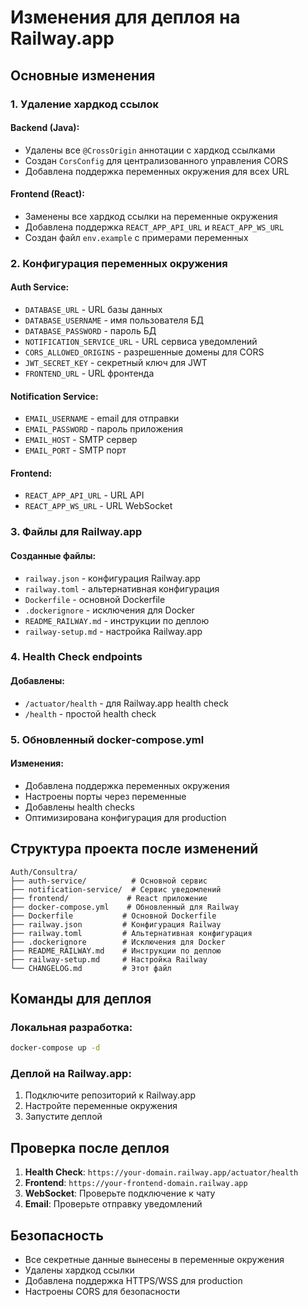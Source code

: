 # Изменения для деплоя на Railway.app

## Основные изменения

### 1. Удаление хардкод ссылок

#### Backend (Java):
- Удалены все `@CrossOrigin` аннотации с хардкод ссылками
- Создан `CorsConfig` для централизованного управления CORS
- Добавлена поддержка переменных окружения для всех URL

#### Frontend (React):
- Заменены все хардкод ссылки на переменные окружения
- Добавлена поддержка `REACT_APP_API_URL` и `REACT_APP_WS_URL`
- Создан файл `env.example` с примерами переменных

### 2. Конфигурация переменных окружения

#### Auth Service:
- `DATABASE_URL` - URL базы данных
- `DATABASE_USERNAME` - имя пользователя БД
- `DATABASE_PASSWORD` - пароль БД
- `NOTIFICATION_SERVICE_URL` - URL сервиса уведомлений
- `CORS_ALLOWED_ORIGINS` - разрешенные домены для CORS
- `JWT_SECRET_KEY` - секретный ключ для JWT
- `FRONTEND_URL` - URL фронтенда

#### Notification Service:
- `EMAIL_USERNAME` - email для отправки
- `EMAIL_PASSWORD` - пароль приложения
- `EMAIL_HOST` - SMTP сервер
- `EMAIL_PORT` - SMTP порт

#### Frontend:
- `REACT_APP_API_URL` - URL API
- `REACT_APP_WS_URL` - URL WebSocket

### 3. Файлы для Railway.app

#### Созданные файлы:
- `railway.json` - конфигурация Railway.app
- `railway.toml` - альтернативная конфигурация
- `Dockerfile` - основной Dockerfile
- `.dockerignore` - исключения для Docker
- `README_RAILWAY.md` - инструкции по деплою
- `railway-setup.md` - настройка Railway.app

### 4. Health Check endpoints

#### Добавлены:
- `/actuator/health` - для Railway.app health check
- `/health` - простой health check

### 5. Обновленный docker-compose.yml

#### Изменения:
- Добавлена поддержка переменных окружения
- Настроены порты через переменные
- Добавлены health checks
- Оптимизирована конфигурация для production

## Структура проекта после изменений

```
Auth/Consultra/
├── auth-service/          # Основной сервис
├── notification-service/  # Сервис уведомлений
├── frontend/             # React приложение
├── docker-compose.yml    # Обновленный для Railway
├── Dockerfile           # Основной Dockerfile
├── railway.json         # Конфигурация Railway
├── railway.toml         # Альтернативная конфигурация
├── .dockerignore        # Исключения для Docker
├── README_RAILWAY.md    # Инструкции по деплою
├── railway-setup.md     # Настройка Railway
└── CHANGELOG.md         # Этот файл
```

## Команды для деплоя

### Локальная разработка:
```bash
docker-compose up -d
```

### Деплой на Railway.app:
1. Подключите репозиторий к Railway.app
2. Настройте переменные окружения
3. Запустите деплой

## Проверка после деплоя

1. **Health Check**: `https://your-domain.railway.app/actuator/health`
2. **Frontend**: `https://your-frontend-domain.railway.app`
3. **WebSocket**: Проверьте подключение к чату
4. **Email**: Проверьте отправку уведомлений

## Безопасность

- Все секретные данные вынесены в переменные окружения
- Удалены хардкод ссылки
- Добавлена поддержка HTTPS/WSS для production
- Настроены CORS для безопасности 